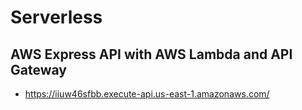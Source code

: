 # Serverless
## AWS Express API with AWS Lambda and API Gateway
* https://iiuw46sfbb.execute-api.us-east-1.amazonaws.com/